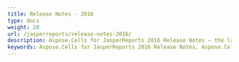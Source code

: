 ```yaml
---
title: Release Notes - 2016
type: docs
weight: 20
url: /jasperreports/release-notes-2016/
description: Aspose.Cells for JasperReports 2016 Release Notes – the latest enhancements, new features, and fixes.
keywords: Aspose.Cells for JasperReports 2016 Release Notes, Aspose.Cells for JasperReports 2016 updates and fixes
---
```



